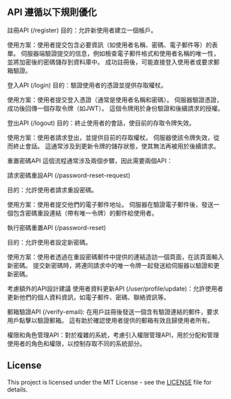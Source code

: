 ## API 遵循以下規則優化
註冊API (/register)
目的：允許新使用者建立一個帳戶。

使用方案：使用者提交包含必要資訊（如使用者名稱、密碼、電子郵件等）的表單。 伺服器端驗證提交的信息，例如檢查電子郵件格式和使用者名稱的唯一性，並將加密後的密碼儲存到資料庫中。 成功註冊後，可能直接登入使用者或要求郵箱驗證。

登入API (/login)
目的：驗證使用者的憑證並提供存取權杖。

使用方案：使用者提交登入憑證（通常是使用者名稱和密碼）。 伺服器驗證憑證，成功後回傳一個存取令牌（如JWT）。 這個令牌用於身份驗證和後續請求的授權。

登出API (/logout)
目的：終止使用者的會話，使目前的存取令牌失效。

使用方案：使用者請求登出，並提供目前的存取權杖。 伺服器使該令牌失效，從而終止會話。 這通常涉及到更新令牌的儲存狀態，使其無法再被用於後續請求。

重置密碼API
這個流程通常涉及兩個步驟，因此需要兩個API：

請求密碼重設API (/password-reset-request)

目的：允許使用者請求重設密碼。

使用方案：使用者提交他們的電子郵件地址。 伺服器在驗證電子郵件後，發送一個包含密碼重設連結（帶有唯一令牌）的郵件給使用者。

執行密碼重置API (/password-reset)

目的：允許使用者設定新密碼。

使用方案：使用者透過在重設密碼郵件中提供的連結造訪一個頁面，在該頁面輸入新密碼。 提交新密碼時，將連同請求中的唯一令牌一起發送給伺服器以驗證和更新密碼。

考慮額外的API設計建議
使用者資料更新API (/user/profile/update)：允許使用者更新他們的個人資料資訊，如電子郵件、密碼、聯絡資訊等。

郵箱驗證API (/verify-email): 在用戶註冊後發送一個含有驗證連結的郵件，要求用戶點擊以驗證郵箱。 這有助於確認使用者提供的郵箱有效且歸使用者所有。

權限和角色管理API：對於複雜的系統，考慮引入權限管理API，用於分配和管理使用者的角色和權限，以控制存取不同的系統部分。


## License

This project is licensed under the MIT License - see the [LICENSE](LICENSE) file for details.